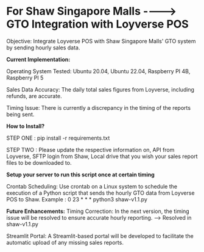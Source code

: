 # For Shaw Singapore Malls ----> GTO Integration with Loyverse POS
Objective:
Integrate Loyverse POS with Shaw Singapore Malls' GTO system by sending hourly sales data.

**Current Implementation:**

Operating System Tested:
Ubuntu 20.04, Ubuntu 22.04, Raspberry PI 4B, Raspberry PI 5

Sales Data Accuracy:
The daily total sales figures from Loyverse, including refunds, are accurate.

Timing Issue:
There is currently a discrepancy in the timing of the reports being sent.

**How to Install?**

STEP ONE : pip install -r requirements.txt

STEP TWO : Please update the respective information on, API from Loyverse, SFTP login from Shaw, Local drive that you wish your sales report files to be downloaded to.

**Setup your server to run this script once at certain timing**

Crontab Scheduling:
Use crontab on a Linux system to schedule the execution of a Python script that sends the hourly GTO data from Loyverse POS to Shaw. 
Example : 0 23 * * * python3 shaw-v1.1.py

**Future Enhancements:**
Timing Correction:
In the next version, the timing issue will be resolved to ensure accurate hourly reporting. --> Resolved in shaw-v1.1.py

Streamlit Portal:
A Streamlit-based portal will be developed to facilitate the automatic upload of any missing sales reports.
